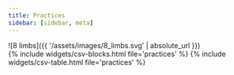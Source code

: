 ```yaml
---
title: Practices
sidebar: [sidebar, meta]
---
```

<div class="center" markdown='1'>
![8 limbs]({{ '/assets/images/8_limbs.svg' | absolute_url }})
</div>
{% include widgets/csv-blocks.html file='practices' %}
{% include widgets/csv-table.html file='practices' %}